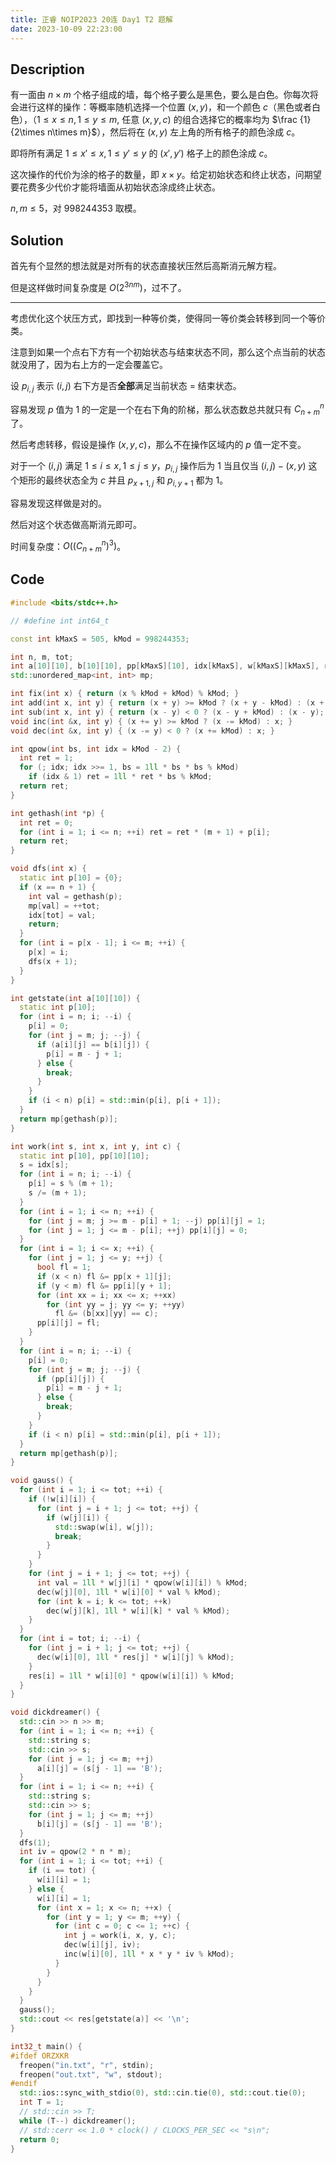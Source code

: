 ```yaml
---
title: 正睿 NOIP2023 20连 Day1 T2 题解
date: 2023-10-09 22:23:00
---
```


## Description

有一面由 $n\times m$ 个格子组成的墙，每个格子要么是黑色，要么是白色。你每次将会进行这样的操作：等概率随机选择一个位置 $(x,y)$，和一个颜色 $c$（黑色或者白色），（$1 \leq x \leq n, 1 \leq y \leq m$, 任意 $(x,y,c)$ 的组合选择它的概率均为 $\frac {1} {2\times n\times m}$），然后将在 $(x,y)$ 左上角的所有格子的颜色涂成 $c$。

即将所有满足 $1 \leq x' \leq x, 1 \leq y' \leq y$ 的 $(x',y')$ 格子上的颜色涂成 $c$。

这次操作的代价为涂的格子的数量，即 $x\times y$。给定初始状态和终止状态，问期望要花费多少代价才能将墙面从初始状态涂成终止状态。

$n,m\leq 5$，对 $998244353$ 取模。

## Solution

首先有个显然的想法就是对所有的状态直接状压然后高斯消元解方程。

但是这样做时间复杂度是 $O(2^{3nm})$，过不了。

---

考虑优化这个状压方式，即找到一种等价类，使得同一等价类会转移到同一个等价类。

注意到如果一个点右下方有一个初始状态与结束状态不同，那么这个点当前的状态就没用了，因为右上方的一定会覆盖它。

设 $p_{i,j}$ 表示 $(i,j)$ 右下方是否**全部**满足当前状态 $=$ 结束状态。

容易发现 $p$ 值为 $1$ 的一定是一个在右下角的阶梯，那么状态数总共就只有 $C_{n+m}^{n}$ 了。

然后考虑转移，假设是操作 $(x,y,c)$，那么不在操作区域内的 $p$ 值一定不变。

对于一个 $(i,j)$ 满足 $1\leq i\leq x,1\leq j\leq y$，$p_{i,j}$ 操作后为 $1$ 当且仅当 $(i,j)-(x,y)$ 这个矩形的最终状态全为 $c$ 并且 $p_{x+1,j}$ 和 $p_{i,y+1}$ 都为 $1$。

容易发现这样做是对的。

然后对这个状态做高斯消元即可。

时间复杂度：$O\left((C_{n+m}^{n}) ^3\right)$。

## Code

```cpp
#include <bits/stdc++.h>

// #define int int64_t

const int kMaxS = 505, kMod = 998244353;

int n, m, tot;
int a[10][10], b[10][10], pp[kMaxS][10], idx[kMaxS], w[kMaxS][kMaxS], res[kMaxS];
std::unordered_map<int, int> mp;

int fix(int x) { return (x % kMod + kMod) % kMod; }
int add(int x, int y) { return (x + y) >= kMod ? (x + y - kMod) : (x + y); }
int sub(int x, int y) { return (x - y) < 0 ? (x - y + kMod) : (x - y); }
void inc(int &x, int y) { (x += y) >= kMod ? (x -= kMod) : x; }
void dec(int &x, int y) { (x -= y) < 0 ? (x += kMod) : x; }

int qpow(int bs, int idx = kMod - 2) {
  int ret = 1;
  for (; idx; idx >>= 1, bs = 1ll * bs * bs % kMod)
    if (idx & 1) ret = 1ll * ret * bs % kMod;
  return ret;
}

int gethash(int *p) {
  int ret = 0;
  for (int i = 1; i <= n; ++i) ret = ret * (m + 1) + p[i];
  return ret;
}

void dfs(int x) {
  static int p[10] = {0};
  if (x == n + 1) {
    int val = gethash(p);
    mp[val] = ++tot;
    idx[tot] = val;
    return;
  }
  for (int i = p[x - 1]; i <= m; ++i) {
    p[x] = i;
    dfs(x + 1);
  }
}

int getstate(int a[10][10]) {
  static int p[10];
  for (int i = n; i; --i) {
    p[i] = 0;
    for (int j = m; j; --j) {
      if (a[i][j] == b[i][j]) {
        p[i] = m - j + 1;
      } else {
        break;
      }
    }
    if (i < n) p[i] = std::min(p[i], p[i + 1]);
  }
  return mp[gethash(p)];
}

int work(int s, int x, int y, int c) {
  static int p[10], pp[10][10];
  s = idx[s];
  for (int i = n; i; --i) {
    p[i] = s % (m + 1);
    s /= (m + 1);
  }
  for (int i = 1; i <= n; ++i) {
    for (int j = m; j >= m - p[i] + 1; --j) pp[i][j] = 1;
    for (int j = 1; j <= m - p[i]; ++j) pp[i][j] = 0;
  }
  for (int i = 1; i <= x; ++i) {
    for (int j = 1; j <= y; ++j) {
      bool fl = 1;
      if (x < n) fl &= pp[x + 1][j];
      if (y < m) fl &= pp[i][y + 1];
      for (int xx = i; xx <= x; ++xx)
        for (int yy = j; yy <= y; ++yy)
          fl &= (b[xx][yy] == c);
      pp[i][j] = fl;
    }
  }
  for (int i = n; i; --i) {
    p[i] = 0;
    for (int j = m; j; --j) {
      if (pp[i][j]) {
        p[i] = m - j + 1;
      } else {
        break;
      }
    }
    if (i < n) p[i] = std::min(p[i], p[i + 1]);
  }
  return mp[gethash(p)];
}

void gauss() {
  for (int i = 1; i <= tot; ++i) {
    if (!w[i][i]) {
      for (int j = i + 1; j <= tot; ++j) {
        if (w[j][i]) {
          std::swap(w[i], w[j]);
          break;
        }
      }
    }
    for (int j = i + 1; j <= tot; ++j) {
      int val = 1ll * w[j][i] * qpow(w[i][i]) % kMod;
      dec(w[j][0], 1ll * w[i][0] * val % kMod);
      for (int k = i; k <= tot; ++k)
        dec(w[j][k], 1ll * w[i][k] * val % kMod);
    }
  }
  for (int i = tot; i; --i) {
    for (int j = i + 1; j <= tot; ++j) {
      dec(w[i][0], 1ll * res[j] * w[i][j] % kMod);
    }
    res[i] = 1ll * w[i][0] * qpow(w[i][i]) % kMod;
  }
}

void dickdreamer() {
  std::cin >> n >> m;
  for (int i = 1; i <= n; ++i) {
    std::string s;
    std::cin >> s;
    for (int j = 1; j <= m; ++j)
      a[i][j] = (s[j - 1] == 'B');
  }
  for (int i = 1; i <= n; ++i) {
    std::string s;
    std::cin >> s;
    for (int j = 1; j <= m; ++j)
      b[i][j] = (s[j - 1] == 'B');
  }
  dfs(1);
  int iv = qpow(2 * n * m);
  for (int i = 1; i <= tot; ++i) {
    if (i == tot) {
      w[i][i] = 1;
    } else {
      w[i][i] = 1;
      for (int x = 1; x <= n; ++x) {
        for (int y = 1; y <= m; ++y) {
          for (int c = 0; c <= 1; ++c) {
            int j = work(i, x, y, c);
            dec(w[i][j], iv);
            inc(w[i][0], 1ll * x * y * iv % kMod);
          }
        }
      }
    }
  }
  gauss();
  std::cout << res[getstate(a)] << '\n';
}

int32_t main() {
#ifdef ORZXKR
  freopen("in.txt", "r", stdin);
  freopen("out.txt", "w", stdout);
#endif
  std::ios::sync_with_stdio(0), std::cin.tie(0), std::cout.tie(0);
  int T = 1;
  // std::cin >> T;
  while (T--) dickdreamer();
  // std::cerr << 1.0 * clock() / CLOCKS_PER_SEC << "s\n";
  return 0;
}
```